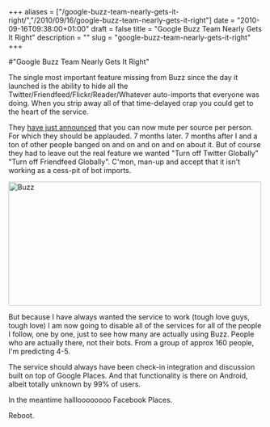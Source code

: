 +++
aliases = ["/google-buzz-team-nearly-gets-it-right/","/2010/09/16/google-buzz-team-nearly-gets-it-right"]
date = "2010-09-16T09:38:00+01:00"
draft = false
title = "Google Buzz Team Nearly Gets It Right"
description = ""
slug = "google-buzz-team-nearly-gets-it-right"
+++

#"Google Buzz Team Nearly Gets It Right"


 <p>The single most important feature missing from Buzz since the day it launched is the ability to hide all the Twitter/Friendfeed/Flickr/Reader/Whatever auto-imports that everyone was doing. When you strip away all of that time-delayed crap you could get to the heart of the service.&nbsp;</p>
<p>They <a href="http://www.google.com/buzz/googlebuzz/eaCpwkgqPiu/Mute-posts-by-source-Some-of-us-would-rather-keep">have just announced</a> that you can now mute per source per person. For which they should be applauded. 7 months later. 7 months after I and a ton of other people banged on and on and on and on about it. But of course they had to leave out the real feature we wanted "Turn off Twitter Globally" "Turn off Friendfeed Globally". C'mon, man-up and accept that it isn't working as a cess-pit of bot imports.</p>
<p><div class='p_embed p_image_embed'>
<a href="http://getfile9.posterous.com/getfile/files.posterous.com/temp-2010-09-16/tcHfHopJepmzDouaHrAJzFtkAweokGEkvvIFdstjandrJAGyFedFHaghhbte/buzz.png.scaled1000.png"><img alt="Buzz" height="245" src="http://getfile2.posterous.com/getfile/files.posterous.com/temp-2010-09-16/tcHfHopJepmzDouaHrAJzFtkAweokGEkvvIFdstjandrJAGyFedFHaghhbte/buzz.png.scaled500.png" width="500" /></a>
</div>
</p>
<p>But because I have always wanted the service to work (tough love guys, tough love) I am now going to disable all of the services for all of the people I follow, one by one, just to see how many are actually using Buzz. People who are actually there, not their bots. From a group of approx 160 people, I'm predicting 4-5.</p>
<p>The service should always have been check-in integration and discussion built on top of Google Places. And that functionality is there on Android, albeit totally unknown by 99% of users.</p>
<p>In the meantime hallloooooooo Facebook Places.</p>
<p>Reboot.</p>
<p>&nbsp;</p>
 